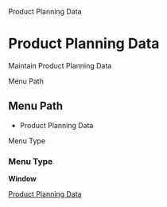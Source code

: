 
Product Planning Data
# Product Planning Data


Maintain Product Planning Data

Menu Path
## Menu Path



- Product Planning Data

Menu Type
### Menu Type

**Window**


[Product Planning Data](../../window-product-planning-data.md)